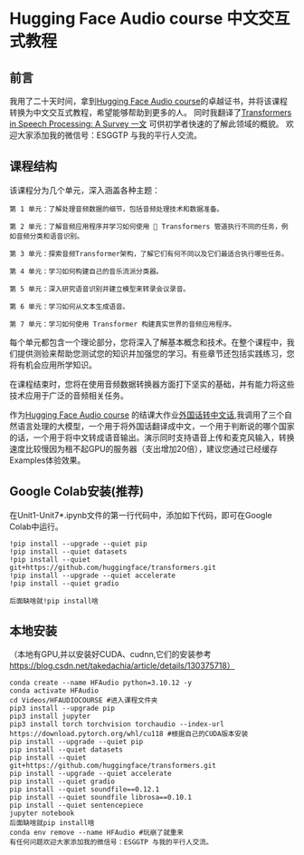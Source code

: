 # Hugging Face Audio course 中文交互式教程
## 前言
我用了二十天时间，拿到[Hugging Face Audio course](https://huggingface.co/learn/audio-course/chapter0/introduction)的卓越证书，并将该课程转换为中文交互式教程，希望能够帮助到更多的人。
同时我翻译了[Transformers in Speech Processing: A Survey 一文](https://s0tiijs5zp.feishu.cn/docx/WE4Jd12DaonhAUx48BScs1wBn5d?from=from_copylink) 可供初学者快速的了解此领域的概貌。
欢迎大家添加我的微信号：ESGGTP 与我的平行人交流。

## 课程结构
该课程分为几个单元，深入涵盖各种主题：

    第 1 单元：了解处理音频数据的细节，包括音频处理技术和数据准备。

    第 2 单元：了解音频应用程序并学习如何使用 🤗 Transformers 管道执行不同的任务，例如音频分类和语音识别。

    第 3 单元：探索音频Transformer架构，了解它们有何不同以及它们最适合执行哪些任务。

    第 4 单元：学习如何构建自己的音乐流派分类器。

    第 5 单元：深入研究语音识别并建立模型来转录会议录音。

    第 6 单元：学习如何从文本生成语音。

    第 7 单元：学习如何使用 Transformer 构建真实世界的音频应用程序。

每个单元都包含一个理论部分，您将深入了解基本概念和技术。在整个课程中，我们提供测验来帮助您测试您的知识并加强您的学习。有些章节还包括实践练习，您将有机会应用所学知识。

在课程结束时，您将在使用音频数据转换器方面打下坚实的基础，并有能力将这些技术应用于广泛的音频相关任务。

作为[Hugging Face Audio course](https://huggingface.co/learn/audio-course/chapter0/introduction) 的结课大作业[外国话转中文话](https://huggingface.co/spaces/zongxiao/speech-to-speech),我调用了三个自然语言处理的大模型，一个用于将外国话翻译成中文，一个用于判断说的哪个国家的话，一个用于将中文转成语音输出。演示同时支持语音上传和麦克风输入，转换速度比较慢因为租不起GPU的服务器（支出增加20倍），建议您通过已经缓存Examples体验效果。

## Google Colab安装(推荐)
在Unit1-Unit7*.ipynb文件的第一行代码中，添加如下代码，即可在Google Colab中运行。
```
!pip install --upgrade --quiet pip
!pip install --quiet datasets
!pip install --quiet git+https://github.com/huggingface/transformers.git
!pip install --upgrade --quiet accelerate
!pip install --quiet gradio

后面缺啥就!pip install啥

```
## 本地安装
（本地有GPU,并以安装好CUDA、cudnn,它们的安装参考 https://blog.csdn.net/takedachia/article/details/130375718）
```
conda create --name HFAudio python=3.10.12 -y
conda activate HFAudio
cd Videos/HFAUDIOCOURSE #进入课程文件夹
pip3 install --upgrade pip
pip3 install jupyter
pip3 install torch torchvision torchaudio --index-url https://download.pytorch.org/whl/cu118 #根据自己的CUDA版本安装
pip install --upgrade --quiet pip
pip install --quiet datasets
pip install --quiet git+https://github.com/huggingface/transformers.git
pip install --upgrade --quiet accelerate
pip install --quiet gradio
pip install --quiet soundfile==0.12.1
pip install --quiet soundfile librosa==0.10.1
pip install --quiet sentencepiece
jupyter notebook
后面缺啥就pip install啥
conda env remove --name HFAudio #玩崩了就重来
有任何问题欢迎大家添加我的微信号：ESGGTP 与我的平行人交流。
